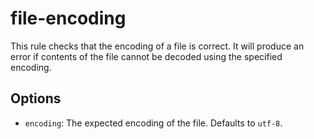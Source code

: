 # file-encoding

This rule checks that the encoding of a file is correct. It will produce an error if contents of the file cannot be decoded using the specified encoding.

## Options

-   `encoding`: The expected encoding of the file. Defaults to `utf-8`.
